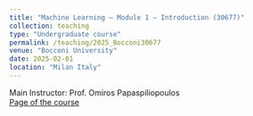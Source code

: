 ```yaml
---
title: "Machine Learning – Module 1 – Introduction (30677)"
collection: teaching
type: "Undergraduate course"
permalink: /teaching/2025_Bocconi30677
venue: "Bocconi University"
date: 2025-02-01
location: "Milan Italy"
---
```


Main Instructor: Prof. Omiros Papaspiliopoulos\
[Page of the course](https://didattica.unibocconi.eu/ts/tsn_anteprima.php?cod_ins=30677&anno=2025)

